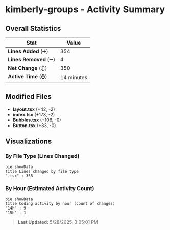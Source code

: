 # kimberly-groups - Activity Summary 

## Overall Statistics

| Stat                   | Value                                                             |
| ---------------------- | ----------------------------------------------------------------- |
| **Lines Added** (➕)   | 354                                          |
| **Lines Removed** (➖) | 4                                        |
| **Net Change** (↕)    | 350                |
| **Active Time** (⌚)   | 14 minutes |


## Modified Files
- **layout.tsx** (+42, -2)
- **index.tsx** (+173, -2)
- **Bubbles.tsx** (+106, -0)
- **Button.tsx** (+33, -0)

## Visualizations

### By File Type (Lines Changed)

```mermaid
pie showData
title Lines changed by file type
".tsx" : 358
```

### By Hour (Estimated Activity Count)

```mermaid
pie showData
title Coding activity by hour (count of changes)
"14h" : 9
"15h" : 1
```


> **Last Updated:** 5/28/2025, 3:05:01 PM